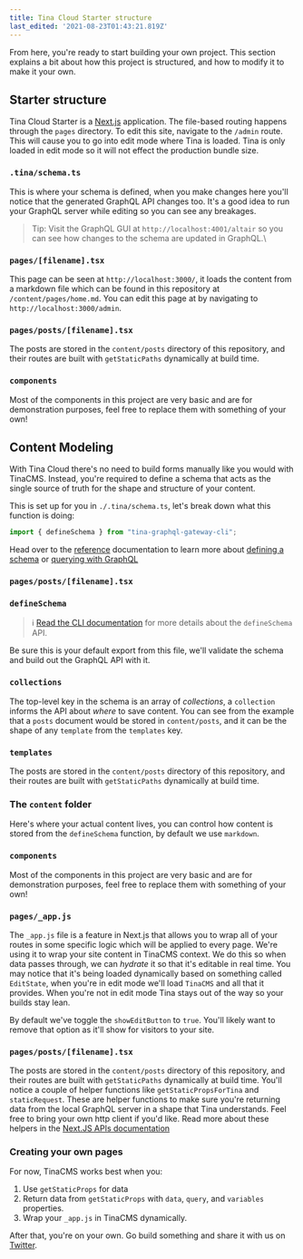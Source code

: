 ```yaml
---
title: Tina Cloud Starter structure
last_edited: '2021-08-23T01:43:21.819Z'
---
```

From here, you're ready to start building your own project. This section explains a bit about how this project is structured, and how to modify it to make it your own.

## Starter structure

Tina Cloud Starter is a <a href="https://nextjs.org" target="_blank">Next.js</a> application. The file-based routing happens through the `pages` directory. To edit this site, navigate to the `/admin` route. This will cause you to go into edit mode where Tina is loaded. Tina is only loaded in edit mode so it will not effect the production bundle size.

### `.tina/schema.ts`

This is where your schema is defined, when you make changes here you'll notice that the generated GraphQL API changes too. It's a good idea to run your GraphQL server while editing so you can see any breakages.

> Tip: Visit the GraphQL GUI at `http://localhost:4001/altair` so you can see how changes to the schema are updated in GraphQL.\\

### `pages/[filename].tsx`

This page can be seen at `http://localhost:3000/`, it loads the content from a markdown file which can be found in this repository at `/content/pages/home.md`. You can edit this page at by navigating to `http://localhost:3000/admin`.

### `pages/posts/[filename].tsx`

The posts are stored in the `content/posts` directory of this repository, and their routes are built with `getStaticPaths` dynamically at build time.

### `components`

Most of the components in this project are very basic and are for demonstration purposes, feel free to replace them with something of your own!

## Content Modeling

With Tina Cloud there's no need to build forms manually like you would with TinaCMS. Instead, you're required to define a schema that acts as the single source of truth for the shape and structure of your content.

This is set up for you in `./.tina/schema.ts`, let's break down what this function is doing:

```ts
import { defineSchema } from "tina-graphql-gateway-cli";
```

Head over to the [reference](/docs/tinacms-reference/) documentation to learn more about [defining a schema](/docs/schema/) or [querying with GraphQL](/docs/graphql/)

### `pages/posts/[filename].tsx`

### `defineSchema`

> ℹ️ <a href="/docs/schema" target="_blank">Read the CLI documentation</a> for more details about the `defineSchema` API.

Be sure this is your default export from this file, we'll validate the schema and build out the GraphQL API with it.

### `collections`

The top-level key in the schema is an array of _collections_, a `collection` informs the API about _where_ to save content. You can see from the example that a `posts` document would be stored in `content/posts`, and it can be the shape of any `template` from the `templates` key.

### `templates`

The posts are stored in the `content/posts` directory of this repository, and their routes are built with `getStaticPaths` dynamically at build time.

### The `content` folder

Here's where your actual content lives, you can control how content is stored from the `defineSchema` function, by default we use `markdown`.

### `components`

Most of the components in this project are very basic and are for demonstration purposes, feel free to replace them with something of your own!

### `pages/_app.js`

The `_app.js` file is a feature in Next.js that allows you to wrap all of your routes in some specific logic which will be applied to every page. We're using it to wrap your site content in TinaCMS context. We do this so when data passes through, we can _hydrate_ it so that it's editable in real time. You may notice that it's being loaded dynamically based on something called `EditState`, when you're in edit mode we'll load `TinaCMS` and all that it provides. When you're not in edit mode Tina stays out of the way so your builds stay lean.

By default we've toggle the `showEditButton` to `true`. You'll likely want to remove that option as it'll show for visitors to your site.

### `pages/posts/[filename].tsx`

The posts are stored in the `content/posts` directory of this repository, and their routes are built with `getStaticPaths` dynamically at build time. You'll notice a couple of helper functions like `getStaticPropsForTina` and `staticRequest`. These are helper functions to make sure you're returning data from the local GraphQL server in a shape that Tina understands. Feel free to bring your own http client if you'd like. Read more about these helpers in the [Next.JS APIs documentation](/docs/tinacms-context/)

### Creating your own pages

For now, TinaCMS works best when you:

1. Use `getStaticProps` for data
2. Return data from `getStaticProps` with `data`, `query`, and `variables` properties.
3. Wrap your `_app.js` in TinaCMS dynamically.

After that, you're on your own. Go build something and share it with us on [Twitter](https://twitter.com/tina_cms).